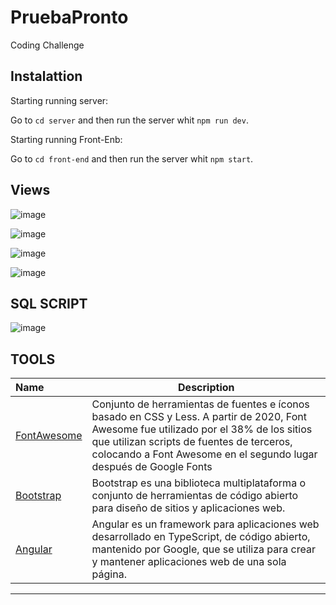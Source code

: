 # PruebaPronto
Coding Challenge

## Instalattion

Starting running server:

Go to `cd server` and then run the server whit `npm run dev`.

Starting running Front-Enb:

Go to `cd front-end` and then run the server whit `npm start`.

## Views
![image](https://user-images.githubusercontent.com/23411606/134114117-9e994187-e2ca-40a5-bf9c-aeaa7ee0d62e.png)


![image](https://user-images.githubusercontent.com/23411606/134114217-af1dc120-3b87-41d6-94a1-1ffb8a923aed.png)

![image](https://user-images.githubusercontent.com/23411606/134114367-546f8db0-e976-430d-81a4-b5e463f32134.png)


![image](https://user-images.githubusercontent.com/23411606/134114251-ea343eb7-5b09-41db-b5f6-3f96788eec51.png)

## SQL SCRIPT
![image](https://user-images.githubusercontent.com/23411606/134114494-7aced616-64d5-487e-bce5-856fe5636820.png)

## TOOLS
 Name | Description |
:-----| ------------|
 [FontAwesome](http://fontawesome.io/) | Conjunto de herramientas de fuentes e íconos basado en CSS y Less. A partir de 2020, Font Awesome fue utilizado por el 38% de los sitios que utilizan scripts de fuentes de terceros, colocando a Font Awesome en el segundo lugar después de Google Fonts
 [Bootstrap](http://getbootstrap.com)  | Bootstrap es una biblioteca multiplataforma o conjunto de herramientas de código abierto para diseño de sitios y aplicaciones web.
 [Angular](https://angular.io/) |  Angular es un framework para aplicaciones web desarrollado en TypeScript, de código abierto, mantenido por Google, que se utiliza para crear y mantener aplicaciones web de una sola página.
---


